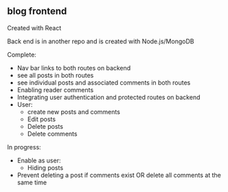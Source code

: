 ## blog frontend

Created with React

Back end is in another repo and is created with Node.js/MongoDB 

Complete: 
- Nav bar links to both routes on backend
- see all posts in both routes
- see individual posts and associated comments in both routes
- Enabling reader comments
- Integrating user authentication and protected routes on backend
- User: 
  - create new posts and comments
  - Edit posts
  - Delete posts
  - Delete comments

In progress:
- Enable as user:
    - Hiding posts
- Prevent deleting a post if comments exist OR delete all comments at the same time